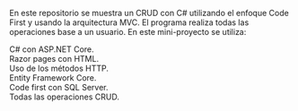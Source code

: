 En este repositorio se muestra un CRUD con C# utilizando el enfoque Code First y usando la arquitectura MVC. El programa realiza todas las operaciones base a un usuario. En este mini-proyecto se utiliza:


C# con ASP.NET Core.     
Razor pages con HTML.    
Uso de los métodos HTTP.    
Entity Framework Core.   
Code first con SQL Server.    
Todas las operaciones CRUD.   


